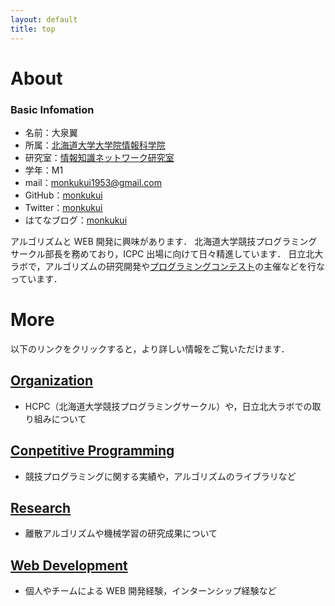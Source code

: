 ```yaml
---
layout: default
title: top
---
```


# About

### Basic Infomation
- 名前：大泉翼
- 所属：[北海道大学大学院情報科学院](https://www.ist.hokudai.ac.jp/)
- 研究室：[情報知識ネットワーク研究室](http://www-ikn.ist.hokudai.ac.jp/)
- 学年：M1
- mail：monkukui1953@gmail.com
- GitHub：[monkukui](https://github.com/monkukui/)
- Twitter：[monkukui](https://twitter.com/monkukui2/)
- はてなブログ：[monkukui](https://monkukui.hatenablog.com/)

アルゴリズムと WEB 開発に興味があります．
北海道大学競技プログラミングサークル部長を務めており，ICPC 出場に向けて日々精進しています．
日立北大ラボで，アルゴリズムの研究開発や[プログラミングコンテスト](https://www.es.hokudai.ac.jp/news/2019-11-01-hitachi/)の主催などを行なっています．

# More

以下のリンクをクリックすると，より詳しい情報をご覧いただけます．

## [Organization](organization/)
- HCPC（北海道大学競技プログラミングサークル）や，日立北大ラボでの取り組みについて

## [Conpetitive Programming](conpetitive_programming/)
- 競技プログラミングに関する実績や，アルゴリズムのライブラリなど

## [Research](research/)
- 離散アルゴリズムや機械学習の研究成果について

## [Web Development](web_development/)
- 個人やチームによる WEB 開発経験，インターンシップ経験など
